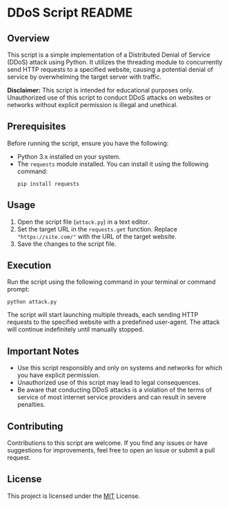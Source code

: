# DDoS Script README

## Overview
This script is a simple implementation of a Distributed Denial of Service (DDoS) attack using Python. It utilizes the threading module to concurrently send HTTP requests to a specified website, causing a potential denial of service by overwhelming the target server with traffic.

**Disclaimer:** This script is intended for educational purposes only. Unauthorized use of this script to conduct DDoS attacks on websites or networks without explicit permission is illegal and unethical.

## Prerequisites
Before running the script, ensure you have the following:

- Python 3.x installed on your system.
- The `requests` module installed. You can install it using the following command:
  ```
  pip install requests
  ```

## Usage
1. Open the script file (`attack.py`) in a text editor.
2. Set the target URL in the `requests.get` function. Replace `"https://site.com/"` with the URL of the target website.
3. Save the changes to the script file.

## Execution
Run the script using the following command in your terminal or command prompt:
```
python attack.py
```

The script will start launching multiple threads, each sending HTTP requests to the specified website with a predefined user-agent. The attack will continue indefinitely until manually stopped.

## Important Notes
- Use this script responsibly and only on systems and networks for which you have explicit permission.
- Unauthorized use of this script may lead to legal consequences.
- Be aware that conducting DDoS attacks is a violation of the terms of service of most internet service providers and can result in severe penalties.

## Contributing
Contributions to this script are welcome. If you find any issues or have suggestions for improvements, feel free to open an issue or submit a pull request.

## License
This project is licensed under the [MIT](https://choosealicense.com/licenses/mit/) License.
